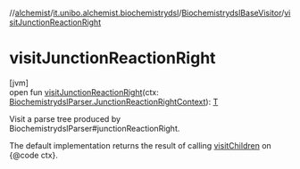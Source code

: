 //[alchemist](../../../index.md)/[it.unibo.alchemist.biochemistrydsl](../index.md)/[BiochemistrydslBaseVisitor](index.md)/[visitJunctionReactionRight](visit-junction-reaction-right.md)

# visitJunctionReactionRight

[jvm]\
open fun [visitJunctionReactionRight](visit-junction-reaction-right.md)(ctx: [BiochemistrydslParser.JunctionReactionRightContext](../-biochemistrydsl-parser/-junction-reaction-right-context/index.md)): [T](../../it.unibo.alchemist.model.implementations.conditions/-neighborhood-present/index.md)

Visit a parse tree produced by BiochemistrydslParser#junctionReactionRight. 

The default implementation returns the result of calling [visitChildren](index.md#668592954%2FFunctions%2F-267951372) on {@code ctx}.
